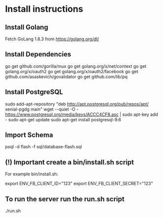 # Install instructions

## Install Golang
Fetch GoLang 1.8.3 from https://golang.org/dl/

## Install Dependencies
go get github.com/gorilla/mux
go get golang.org/x/net/context
go get golang.org/x/oauth2
go get golang.org/x/oauth2/facebook
go get github.com/asaskevich/govalidator
go get github.com/lib/pq

## Install PostgreSQL

sudo add-apt-repository "deb http://apt.postgresql.org/pub/repos/apt/ xenial-pgdg main"
wget --quiet -O - https://www.postgresql.org/media/keys/ACCC4CF8.asc | sudo apt-key add -
sudo apt-get update
sudo apt-get install postgresql-9.6

## Import Schema
psql -d flash -f sql/database-flash.sql

## (!) Important create a bin/install.sh script
For example bin/install.sh:

export ENV_FB_CLIENT_ID="123"
export ENV_FB_CLIENT_SECRET="123"

## To run the server run the run.sh script
./run.sh
